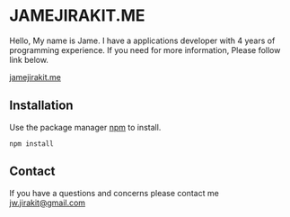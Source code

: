 # JAMEJIRAKIT.ME
Hello, My name is Jame. I have a applications developer with 4 years of programming experience.
If you need for more information, Please follow link below.

[jamejirakit.me](http://jamejirakit.me)

## Installation
Use the package manager [npm](https://www.npmjs.com/) to install.

```base
npm install
```

## Contact
If you have a questions and concerns please contact me jw.jirakit@gmail.com
